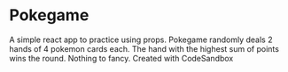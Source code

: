 # Pokegame
A simple react app to practice using props. 
Pokegame randomly deals 2 hands of 4 pokemon cards each. The hand with the highest sum of points wins the round.
Nothing to fancy.
Created with CodeSandbox
